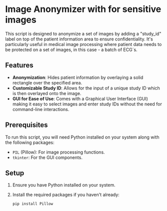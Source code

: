 # Image Anonymizer with for sensitive images

This script is designed to anonymize a set of images by adding a "study_id" label on top of the patient information area to ensure confidentiality. It's particularly useful in medical image processing where patient data needs to be protected on a set of images, in this case - a batch of ECG´s. 

## Features

- **Anonymization**: Hides patient information by overlaying a solid rectangle over the specified area.
- **Customizable Study ID**: Allows for the input of a unique study ID which is then overlayed onto the image.
- **GUI for Ease of Use**: Comes with a Graphical User Interface (GUI) making it easy to select images and enter study IDs without the need for command-line interactions.

## Prerequisites

To run this script, you will need Python installed on your system along with the following packages:
- `PIL` (Pillow): For image processing functions.
- `tkinter`: For the GUI components.

## Setup

1. Ensure you have Python installed on your system.
2. Install the required packages if you haven't already:

   ```bash
   pip install Pillow
